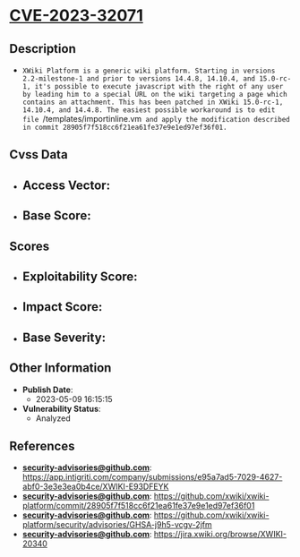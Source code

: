 
# [CVE-2023-32071](https://cve.mitre.org/cgi-bin/cvename.cgi?name=CVE-2023-32071)

## Description

- `XWiki Platform is a generic wiki platform. Starting in versions 2.2-milestone-1 and prior to versions 14.4.8, 14.10.4, and 15.0-rc-1, it's possible to execute javascript with the right of any user by leading him to a special URL on the wiki targeting a page which contains an attachment. This has been patched in XWiki 15.0-rc-1, 14.10.4, and 14.4.8. The easiest possible workaround is to edit file `<xwiki app>/templates/importinline.vm` and apply the modification described in commit 28905f7f518cc6f21ea61fe37e9e1ed97ef36f01.`

## Cvss Data

- **Access Vector**:
  - 
- **Base Score**:
  - 

## Scores

- **Exploitability Score**:
  - 
- **Impact Score**:
  - 
- **Base Severity**:
  - 

## Other Information

- **Publish Date**:
  - 2023-05-09 16:15:15
- **Vulnerability Status**:
  - Analyzed

## References

- **security-advisories@github.com**: https://app.intigriti.com/company/submissions/e95a7ad5-7029-4627-abf0-3e3e3ea0b4ce/XWIKI-E93DFEYK
- **security-advisories@github.com**: https://github.com/xwiki/xwiki-platform/commit/28905f7f518cc6f21ea61fe37e9e1ed97ef36f01
- **security-advisories@github.com**: https://github.com/xwiki/xwiki-platform/security/advisories/GHSA-j9h5-vcgv-2jfm
- **security-advisories@github.com**: https://jira.xwiki.org/browse/XWIKI-20340
